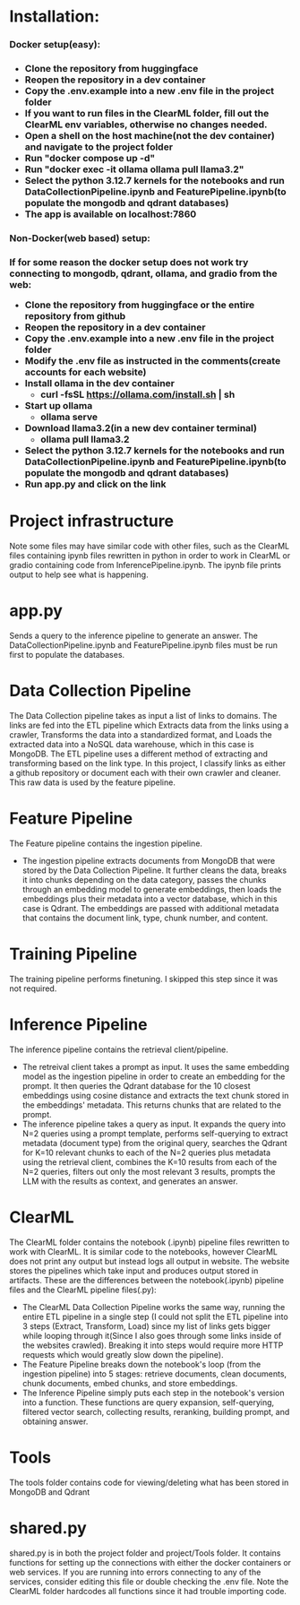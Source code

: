 <h1>Installation:</h1>
<h3>Docker setup(easy):<h3>

* Clone the repository from huggingface
* Reopen the repository in a dev container
* Copy the .env.example into a new .env file in the project folder
* If you want to run files in the ClearML folder, fill out the ClearML env variables, otherwise no changes needed.
* Open a shell on the host machine(not the dev container) and navigate to the project folder
* Run "docker compose up -d"
* Run "docker exec -it ollama ollama pull llama3.2"
* Select the python 3.12.7 kernels for the notebooks and run DataCollectionPipeline.ipynb and FeaturePipeline.ipynb(to populate the mongodb and qdrant databases)
* The app is available on localhost:7860

<h3>Non-Docker(web based) setup:<h3>

If for some reason the docker setup does not work try connecting to mongodb, qdrant, ollama, and gradio from the web:
* Clone the repository from huggingface or the entire repository from github
* Reopen the repository in a dev container
* Copy the .env.example into a new .env file in the project folder
* Modify the .env file as instructed in the comments(create accounts for each website)
* Install ollama in the dev container
  * curl -fsSL https://ollama.com/install.sh | sh
* Start up ollama
  * ollama serve
* Download llama3.2(in a new dev container terminal)
  * ollama pull llama3.2
* Select the python 3.12.7 kernels for the notebooks and run DataCollectionPipeline.ipynb and FeaturePipeline.ipynb(to populate the mongodb and qdrant databases)
* Run app.py and click on the link

<h1>Project infrastructure</h1>

Note some files may have similar code with other files, such as the ClearML files containing ipynb files rewritten in python in order to work in ClearML or gradio containing code from InferencePipeline.ipynb. The ipynb file prints output to help see what is happening.

# app.py
Sends a query to the inference pipeline to generate an answer. The DataCollectionPipeline.ipynb and FeaturePipeline.ipynb files must be run first to populate the databases.

# Data Collection Pipeline
The Data Collection pipeline takes as input a list of links to domains. The links are fed into the ETL pipeline which Extracts data from the links using a crawler, Transforms the data into a standardized format, and Loads the extracted data into a NoSQL data warehouse, which in this case is MongoDB. The ETL pipeline uses a different method of extracting and transforming based on the link type. In this project, I classify links as either a github repository or document each with their own crawler and cleaner. This raw data is used by the feature pipeline.

# Feature Pipeline
The Feature pipeline contains the ingestion pipeline.
* The ingestion pipeline extracts documents from MongoDB that were stored by the Data Collection Pipeline. It further cleans the data, breaks it into chunks depending on the data category, passes the chunks through an embedding model to generate embeddings, then loads the embeddings plus their metadata into a vector database, which in this case is Qdrant. The embeddings are passed with additional metadata that contains the document link, type, chunk number, and content.

# Training Pipeline
The training pipeline performs finetuning. I skipped this step since it was not required.

# Inference Pipeline
The inference pipeline contains the retrieval client/pipeline.
* The retreival client takes a prompt as input. It uses the same embedding model as the ingestion pipeline in order to create an embedding for the prompt. It then queries the Qdrant database for the 10 closest embeddings using cosine distance and extracts the text chunk stored in the embeddings' metadata. This returns chunks that are related to the prompt.
* The inference pipeline takes a query as input. It expands the query into N=2 queries using a prompt template, performs self-querying to extract metadata (document type) from the original query, searches the Qdrant for K=10 relevant chunks to each of the N=2 queries plus metadata using the retrieval client, combines the K=10 results from each of the N=2 queries, filters out only the most relevant 3 results, prompts the LLM with the results as context, and generates an answer.

# ClearML
The ClearML folder contains the notebook (.ipynb) pipeline files rewritten to work with ClearML. It is similar code to the notebooks, however ClearML does not print any output but instead logs all output in website. The website stores the pipelines which take input and produces output stored in artifacts. These are the differences between the notebook(.ipynb) pipeline files and the ClearML pipeline files(.py):
* The ClearML Data Collection Pipeline works the same way, running the entire ETL pipeline in a single step (I could not split the ETL pipeline into 3 steps (Extract, Transform, Load) since my list of links gets bigger while looping through it(Since I also goes through some links inside of the websites crawled). Breaking it into steps would require more HTTP requests which would greatly slow down the pipeline).
* The Feature Pipeline breaks down the notebook's loop (from the ingestion pipeline) into 5 stages: retrieve documents, clean documents, chunk documents, embed chunks, and store embeddings.
* The Inference Pipeline simply puts each step in the notebook's version into a function. These functions are query expansion, self-querying, filtered vector search, collecting results, reranking, building prompt, and obtaining answer.

# Tools
The tools folder contains code for viewing/deleting what has been stored in MongoDB and Qdrant

# shared.py
shared.py is in both the project folder and project/Tools folder. It contains functions for setting up the connections with either the docker containers or web services. If you are running into errors connecting to any of the services, consider editing this file or double checking the .env file. Note the ClearML folder hardcodes all functions since it had trouble importing code.
